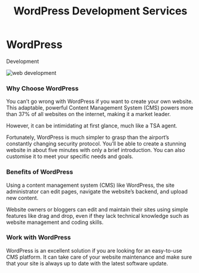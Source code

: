 ﻿---
layout: ../../../layouts/ServiceLayout.astro
title: "WordPress Development Services"
faqtitle1: "Why is WordPress development important for my website?"
faqtext1: "WordPress development is crucial for creating a robust and flexible website that can adapt to your specific needs. As the leading Content Management System (CMS) powering over 37% of websites, WordPress offers a user-friendly interface and extensive customization options, making it an ideal choice for building websites of all sizes and purposes."

faqtitle2: "What are the key benefits of WordPress development?"
faqtext2: "WordPress development empowers website owners with easy-to-use tools for content management, customization, and scalability. With WordPress, you can efficiently edit pages, manage your site's backend, and add new content without requiring extensive technical expertise. Additionally, WordPress offers a vast ecosystem of plugins and themes to enhance functionality and design."

faqtitle3: "How can I leverage WordPress development for my website?"
faqtext3: "To leverage WordPress development effectively, consider working with experienced professionals who can tailor the platform to your specific requirements. Whether you need a simple blog or a complex e-commerce website, WordPress offers the flexibility and scalability to accommodate your needs. By investing in WordPress development, you can create a website that stands out and delivers an exceptional user experience."

---

# WordPress  
Development

![web development](https://technoservesolutions.com/wp-content/uploads/2021/09/PngItem_5312189.png)

### Why Choose WordPress

You can’t go wrong with WordPress if you want to create your own website. This adaptable, powerful Content Management System (CMS) powers more than 37% of all websites on the internet, making it a market leader.

However, it can be intimidating at first glance, much like a TSA agent.

Fortunately, WordPress is much simpler to grasp than the airport’s constantly changing security protocol. You’ll be able to create a stunning website in about five minutes with only a brief introduction. You can also customise it to meet your specific needs and goals.

### Benefits of WordPress

Using a content management system (CMS) like WordPress, the site administrator can edit pages, navigate the website’s backend, and upload new content.

Website owners or bloggers can edit and maintain their sites using simple features like drag and drop, even if they lack technical knowledge such as website management and coding skills.

### Work with WordPress

WordPress is an excellent solution if you are looking for an easy-to-use CMS platform. It can take care of your website maintenance and make sure that your site is always up to date with the latest software update. 
